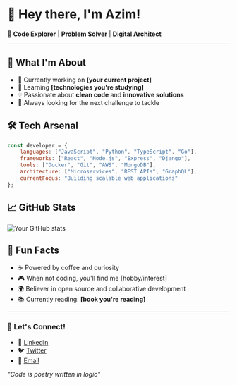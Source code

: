 # 👋 Hey there, I'm Azim!

🚀 **Code Explorer** | **Problem Solver** | **Digital Architect**

---

## 💫 What I'm About
- 🔭 Currently working on **[your current project]**
- 🌱 Learning **[technologies you're studying]**
- 💡 Passionate about **clean code** and **innovative solutions**
- 🎯 Always looking for the next challenge to tackle

## 🛠️ Tech Arsenal
```javascript
const developer = {
    languages: ["JavaScript", "Python", "TypeScript", "Go"],
    frameworks: ["React", "Node.js", "Express", "Django"],
    tools: ["Docker", "Git", "AWS", "MongoDB"],
    architecture: ["Microservices", "REST APIs", "GraphQL"],
    currentFocus: "Building scalable web applications"
};
```

## 📈 GitHub Stats
![Your GitHub stats](https://github-readme-stats.vercel.app/api?username=budazimbud&show_icons=true&theme=radical)

## 🌟 Fun Facts
- ☕ Powered by coffee and curiosity
- 🎮 When not coding, you'll find me [hobby/interest]
- 🌍 Believer in open source and collaborative development
- 📚 Currently reading: **[book you're reading]**

---

### 💬 Let's Connect!
- 💼 [LinkedIn](your-linkedin-url)
- 🐦 [Twitter](your-twitter-url)
- 📧 [Email](mailto:your-email)

*"Code is poetry written in logic"*
